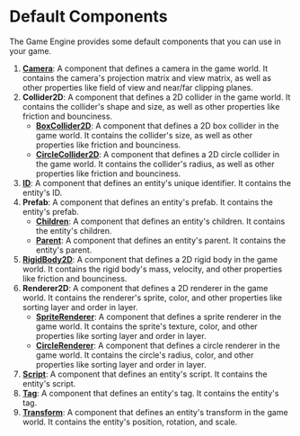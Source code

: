 # Default Components

The Game Engine provides some default components that you can use in your game.

1. [**Camera**](CameraComponent.md): A component that defines a camera in the game world. It contains the camera's projection matrix and view matrix, as well as other properties like field of view and near/far clipping planes.
2. **Collider2D**: A component that defines a 2D collider in the game world. It contains the collider's shape and size, as well as other properties like friction and bounciness.
    - [**BoxCollider2D**](BoxCollider2DComponent.md): A component that defines a 2D box collider in the game world. It contains the collider's size, as well as other properties like friction and bounciness.
    - [**CircleCollider2D**](CircleCollider2DComponent.md): A component that defines a 2D circle collider in the game world. It contains the collider's radius, as well as other properties like friction and bounciness.
3. [**ID**](IDComponent.md): A component that defines an entity's unique identifier. It contains the entity's ID.
4. **Prefab**: A component that defines an entity's prefab. It contains the entity's prefab.
    - [**Children**](ChildrenComponent.md): A component that defines an entity's children. It contains the entity's children.
    - [**Parent**](ParentComponent.md): A component that defines an entity's parent. It contains the entity's parent.
5. [**RigidBody2D**](RigidBody2D.md): A component that defines a 2D rigid body in the game world. It contains the rigid body's mass, velocity, and other properties like friction and bounciness.
6. **Renderer2D**: A component that defines a 2D renderer in the game world. It contains the renderer's sprite, color, and other properties like sorting layer and order in layer.
    - [**SpriteRenderer**](SpriteRendererComponent.md): A component that defines a sprite renderer in the game world. It contains the sprite's texture, color, and other properties like sorting layer and order in layer.
    - [**CircleRenderer**](CircleRenderer.md): A component that defines a circle renderer in the game world. It contains the circle's radius, color, and other properties like sorting layer and order in layer.
7. [**Script**](ScriptComponent.md): A component that defines an entity's script. It contains the entity's script.
8. [**Tag**](TagComponent.md): A component that defines an entity's tag. It contains the entity's tag.
9. [**Transform**](TransformComponent.md): A component that defines an entity's transform in the game world. It contains the entity's position, rotation, and scale.
